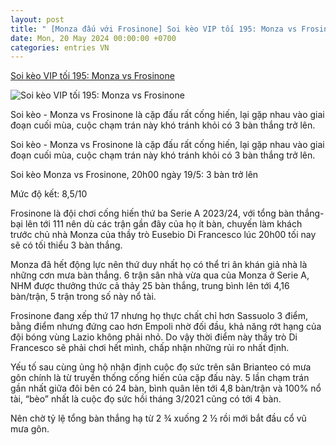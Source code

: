 ```yaml
---
layout: post
title: " [Monza đấu với Frosinone] Soi kèo VIP tối 195: Monza vs Frosinone"
date: Mon, 20 May 2024 00:00:00 +0700
categories: entries VN
---
```

[Soi kèo VIP tối 195: Monza vs Frosinone](https://bongdaplus.vn/soi-keo/soi-keo-vip-toi-19-5-monza-vs-frosinone-4319162405.html)

![Soi kèo VIP tối 195: Monza vs Frosinone](https://cdn.bongdaplus.vn/Assets/Media/2024/05/19/94/VIPMOI.jpg)

Soi kèo - Monza vs Frosinone là cặp đấu rất cống hiến, lại gặp nhau vào giai đoạn cuối mùa, cuộc chạm trán này khó tránh khỏi có 3 bàn thắng trở lên.

Soi kèo - Monza vs Frosinone là cặp đấu rất cống hiến, lại gặp nhau vào giai đoạn cuối mùa, cuộc chạm trán này khó tránh khỏi có 3 bàn thắng trở lên.

Soi kèo Monza vs Frosinone, 20h00 ngày 19/5: 3 bàn trở lên

Mức độ kết: 8,5/10

Frosinone là đội chơi cống hiến thứ ba Serie A 2023/24, với tổng bàn thắng-bại lên tới 111 nên dù các trận gần đây của họ ít bàn, chuyến làm khách trước chủ nhà Monza của thầy trò Eusebio Di Francesco lúc 20h00 tối nay sẽ có tối thiểu 3 bàn thắng.

Monza đã hết động lực nên thứ duy nhất họ có thể tri ân khán giả nhà là những cơn mưa bàn thắng. 6 trận sân nhà vừa qua của Monza ở Serie A, NHM được thưởng thức cả thảy 25 bàn thắng, trung bình lên tới 4,16 bàn/trận, 5 trận trong số này nổ tài.

Frosinone đang xếp thứ 17 nhưng họ thực chất chỉ hơn Sassuolo 3 điểm, bằng điểm nhưng đứng cao hơn Empoli nhờ đối đầu, khả năng rớt hạng của đội bóng vùng Lazio không phải nhỏ. Do vậy thời điểm này thầy trò Di Francesco sẽ phải chơi hết mình, chấp nhận những rủi ro nhất định.

Yếu tố sau cùng ủng hộ nhận định cuộc đọ sức trên sân Brianteo có mưa gôn chính là từ truyền thống cống hiến của cặp đấu này. 5 lần chạm trán gần nhất giữa đôi bên có 24 bàn, bình quân lên tới 4,8 bàn/trận và 100% nổ tài, “bèo” nhất là cuộc đọ sức hồi tháng 3/2021 cũng có tới 4 bàn.



Nên chờ tỷ lệ tổng bàn thắng hạ từ 2 ¾ xuống 2 ½ rồi mới bắt đầu cổ vũ mưa gôn.

